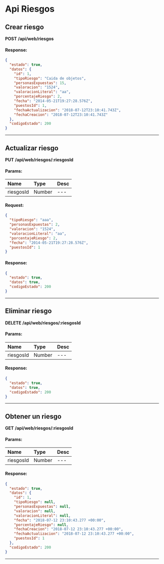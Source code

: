 # Api Riesgos

## Crear riesgo

__POST__ __/api/web/riesgos__


#### Response:

```json
{
  "estado": true,
  "datos": {
    "id": 1,
    "tipoRiesgo": "Caida de objetos",
    "personasExpuestas": 15,
    "valoracion": "1524",
    "valoracionLiteral": "aa",
    "porcentajeRiesgo": 2,
    "fecha": "2014-05-21T19:27:28.576Z",
    "puestosId": 1,
    "fechaActualizacion": "2018-07-12T23:10:41.743Z",
    "fechaCreacion": "2018-07-12T23:10:41.743Z"
  },
  "codigoEstado": 200
}
```


___



## Actualizar riesgo

__PUT__ __/api/web/riesgos/:riesgosId__


#### Params:
| Name       | Type    | Desc |
| :--------- | :------ | :-------|
| riesgosId | Number |   ---   |
	

#### Request:

```json
{
  "tipoRiesgo": "aaa",
  "personasExpuestas": 2,
  "valoracion": "1524",
  "valoracionLiteral": "aa",
  "porcentajeRiesgo": 2,
  "fecha": "2014-05-21T19:27:28.576Z",
  "puestosId": 1
}
```

#### Response:

```json
{
  "estado": true,
  "datos": true,
  "codigoEstado": 200
}
```


___



## Eliminar riesgo

__DELETE__ __/api/web/riesgos/:riesgosId__


#### Params:
| Name       | Type    | Desc |
| :--------- | :------ | :-------|
| riesgosId | Number |   ---   |
	

#### Response:

```json
{
  "estado": true,
  "datos": true,
  "codigoEstado": 200
}
```


___



## Obtener un riesgo

__GET__ __/api/web/riesgos/:riesgosId__


#### Params:
| Name       | Type    | Desc |
| :--------- | :------ | :-------|
| riesgosId | Number |   ---   |
	

#### Response:

```json
{
  "estado": true,
  "datos": {
    "id": 1,
    "tipoRiesgo": null,
    "personasExpuestas": null,
    "valoracion": null,
    "valoracionLiteral": null,
    "fecha": "2018-07-12 23:10:43.277 +00:00",
    "porcentajeRiesgo": null,
    "fechaCreacion": "2018-07-12 23:10:43.277 +00:00",
    "fechaActualizacion": "2018-07-12 23:10:43.277 +00:00",
    "puestosId": 1
  },
  "codigoEstado": 200
}
```


___



